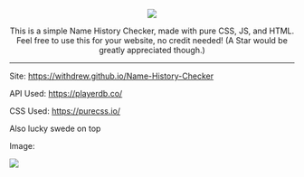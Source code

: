 <p align=center>
<img src="https://withdrew.github.io/Name-History-Checker/logo.svg">
</p>

<p align=center>
This is a simple Name History Checker, made with pure CSS, JS, and HTML. Feel free to use this for your website, no credit needed! (A Star would be greatly appreciated though.)
  </p>
  
  ---

Site: https://withdrew.github.io/Name-History-Checker

API Used: https://playerdb.co/

CSS Used: https://purecss.io/

Also lucky swede on top

Image:

<img src="https://withdrew.github.io/Name-History-Checker/example.svg">
